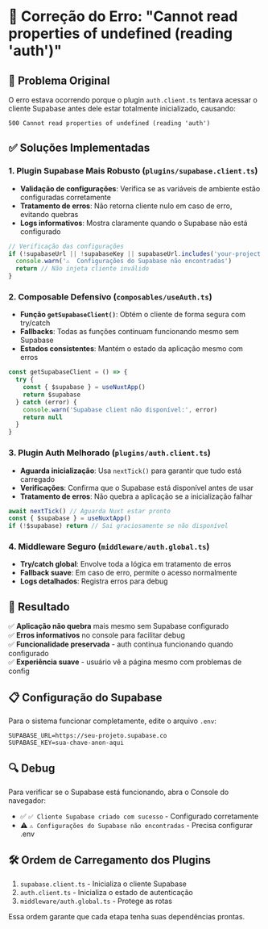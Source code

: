 # 🔧 Correção do Erro: "Cannot read properties of undefined (reading 'auth')"

## 🐛 Problema Original

O erro estava ocorrendo porque o plugin `auth.client.ts` tentava acessar o cliente Supabase antes dele estar totalmente inicializado, causando:

```
500 Cannot read properties of undefined (reading 'auth')
```

## ✅ Soluções Implementadas

### 1. **Plugin Supabase Mais Robusto** (`plugins/supabase.client.ts`)

- **Validação de configurações**: Verifica se as variáveis de ambiente estão configuradas corretamente
- **Tratamento de erros**: Não retorna cliente nulo em caso de erro, evitando quebras
- **Logs informativos**: Mostra claramente quando o Supabase não está configurado

```typescript
// Verificação das configurações
if (!supabaseUrl || !supabaseKey || supabaseUrl.includes('your-project')) {
  console.warn('⚠️  Configurações do Supabase não encontradas')
  return // Não injeta cliente inválido
}
```

### 2. **Composable Defensivo** (`composables/useAuth.ts`)

- **Função `getSupabaseClient()`**: Obtém o cliente de forma segura com try/catch
- **Fallbacks**: Todas as funções continuam funcionando mesmo sem Supabase
- **Estados consistentes**: Mantém o estado da aplicação mesmo com erros

```typescript
const getSupabaseClient = () => {
  try {
    const { $supabase } = useNuxtApp()
    return $supabase
  } catch (error) {
    console.warn('Supabase client não disponível:', error)
    return null
  }
}
```

### 3. **Plugin Auth Melhorado** (`plugins/auth.client.ts`)

- **Aguarda inicialização**: Usa `nextTick()` para garantir que tudo está carregado
- **Verificações**: Confirma que o Supabase está disponível antes de usar
- **Tratamento de erros**: Não quebra a aplicação se a inicialização falhar

```typescript
await nextTick() // Aguarda Nuxt estar pronto
const { $supabase } = useNuxtApp()
if (!$supabase) return // Sai graciosamente se não disponível
```

### 4. **Middleware Seguro** (`middleware/auth.global.ts`)

- **Try/catch global**: Envolve toda a lógica em tratamento de erros
- **Fallback suave**: Em caso de erro, permite o acesso normalmente
- **Logs detalhados**: Registra erros para debug

## 🚀 Resultado

✅ **Aplicação não quebra** mais mesmo sem Supabase configurado  
✅ **Erros informativos** no console para facilitar debug  
✅ **Funcionalidade preservada** - auth continua funcionando quando configurado  
✅ **Experiência suave** - usuário vê a página mesmo com problemas de config  

## 📋 Configuração do Supabase

Para o sistema funcionar completamente, edite o arquivo `.env`:

```env
SUPABASE_URL=https://seu-projeto.supabase.co
SUPABASE_KEY=sua-chave-anon-aqui
```

## 🔍 Debug

Para verificar se o Supabase está funcionando, abra o Console do navegador:

- ✅ `✅ Cliente Supabase criado com sucesso` - Configurado corretamente
- ⚠️ `⚠️ Configurações do Supabase não encontradas` - Precisa configurar .env

## 🛠️ Ordem de Carregamento dos Plugins

1. `supabase.client.ts` - Inicializa o cliente Supabase
2. `auth.client.ts` - Inicializa o estado de autenticação  
3. `middleware/auth.global.ts` - Protege as rotas

Essa ordem garante que cada etapa tenha suas dependências prontas.
